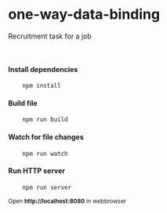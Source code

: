 # one-way-data-binding
Recruitment task for a job

<br>

#### Install dependencies
```
    npm install
```


#### Build file
```
    npm run build
```

#### Watch for file changes
```
    npm run watch
```

#### Run HTTP server
```
    npm run server
```
<small>Open <b>http://localhost:8080</b> in webbrowser</small>
